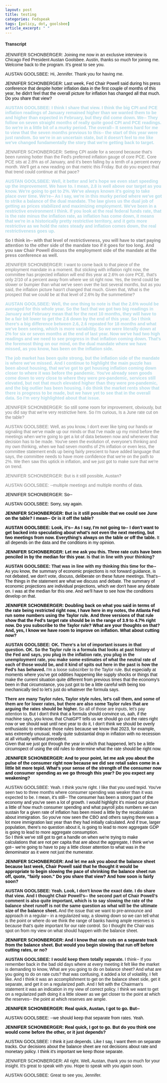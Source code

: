 ```yaml
---
layout: post
title: testing
categories: Fedspeak
tags: [policy, dot, goolsbee]
article_excerpt: " "
---
```


#### Transcript
<head>
<style>
    body {
        font-family: Arial, sans-serif;
    }
    .neutral {
        color: black;
    }
    .dovish {
        color: lightblue;
    }
    .most-dovish {
        color: blue;
    }
    .hawkish {
        color: lightcoral;
    }
    .most-hawkish {
        color: red;
    }
    .bold {
        font-weight: bold;
    }
</style>
</head>

<p>JENNIFER SCHONBERGER: Joining me now in an exclusive interview is Chicago Fed President Austan Goolsbee. Austin, thanks so much for joining me. Welcome back to the program. It's great to see you.</p>

<p>AUSTAN GOOLSBEE: Hi, Jennifer. Thank you for having me.</p>

<span class="neutral">JENNIFER SCHONBERGER: Last week, Fed Chair Powell said during his press conference that despite hotter inflation data in the first couple of months of this year, he didn't feel that the overall picture for inflation has changed all that much. Do you share that view?</span></p>

<p><span style="color: lightblue;"><b>AUSTAN GOOLSBEE: I think I share that view.</b></span> <span style="color: lightblue;"><b>I think the big CPI and PCE inflation readings of January remained higher than we wanted them to be and higher than expected in February, but they did come down.</b></span> <span style="color: lightblue;"><b>We-- They follow on seven straight months of really quite good CPI and PCE readings.</b></span> <span style="color: lightblue;"><b>So we're in a little bit of a murky period.</b></span> <span style="color: lightblue;"><b>The overall-- It seems hard for me to view that the seven months previous to this-- the start of this year were just random.</b></span> <span style="color: lightblue;"><b>So we're in an uncertain state, but it doesn't feel to me like we've changed fundamentally the story that we're getting back to target.</b></span></p>

<p><span style="color: grey;">JENNIFER SCHONBERGER: Setting CPI aside for a second because that's been running hotter than the Fed's preferred inflation gauge of core PCE.</span> <span style="color: grey;">Core PCE sits at 2.8% as of January, and it's been falling by a tenth of a percent every month.</span> <span style="color: grey;">We'll get a new reading on that metric this Friday.</span> <span style="color: grey;">But do you expect that that trend could continue at that pace?</span></p>

<p><span style="color: lightblue;"><b>AUSTAN GOOLSBEE: Well, it better and let's hope we even start speeding up the improvement.</b></span> <span style="color: lightblue;"><b>We have to.</b></span> <span style="color: lightblue;"><b>I mean, 2.8 is well above our target as you know.</b></span> <span style="color: lightblue;"><b>We're going to get to 2%.</b></span> <span style="color: lightblue;"><b>We've always known it's going to take place over time.</b></span> <span style="color: lightblue;"><b>We're-- As I say, we're in this murky period where we've got to strike a balance of the dual mandate.</b></span> <span style="color: lightblue;"><b>The law gives us the dual job of getting as prices stabilized and maximizing employment.</b></span> <span style="color: lightblue;"><b>We've been in a restrictive environment I think.</b></span> <span style="color: lightblue;"><b>If you look at the real federal funds rate, that is the rate minus the inflation rate, as inflation has come down, it means that we're in a historically pretty restrictive territory, and it gets more restrictive as we hold the rates steady and inflation comes down, the real restrictiveness goes up.</b></span></p>

<p><span style="color: grey;"><b>So I think in-- with that level of restrictiveness, you will have to start paying attention to the other side of the mandate too if it goes for too long.</b></span> <span style="color: grey;"><b>And you saw Chair Powell discuss the employment side of the mandate at the press conference as well.</b></span></p>

<p><span style="color: grey;">JENNIFER SCHONBERGER: I want to come back to that piece of the employment mandate in a moment.</span> <span style="color: grey;">But sticking with inflation right now, the committee has projected inflation will end this year at 2.6% on core PCE, that's only 2/10 of a percent away from where we sit right now.</span> <span style="color: grey;">Yes, the trend could be slower or bumpier than what we've seen over the last several months, but as you said, the inflation picture hasn't changed that much.</span> <span style="color: grey;">Given that, What is the prospect that we could be at that level of 2.6% by the summertime?</span></p>

<p><span style="color: lightblue;"><b>AUSTAN GOOLSBEE: Well, the one thing to note is that the 2.6% would be averaged for this whole year.</b></span> <span style="color: lightblue;"><b>So the fact that we got two big readings in January and February mean that for the next 10 months, they will have to be a fair bit lower to get the 2.6 down by the end of this year.</b></span> <span style="color: lightblue;"><b>So I think there's a big difference between 2.6, 2.6 repeated for 18 months and what we've been seeing, which is more variability.</b></span> <span style="color: lightblue;"><b>So we were literally down at 2% for six or seven months at the end of last year.</b></span> <span style="color: lightblue;"><b>Now we've had two high readings and we need to see progress in that inflation coming down.</b></span> <span style="color: lightblue;"><b>That's the foremost thing on our mind, on the dual mandate where we have missed, as you know, has been on the inflation side.</b></span></p>

<p><span style="color: lightblue;"><b>The job market has been quite strong, but the inflation side of the mandate is where we've missed.</b></span> <span style="color: lightblue;"><b>And I continue to highlight the main puzzle has been about housing, that we've got to get housing inflation coming down closer to where it was before the pandemic.</b></span> <span style="color: lightblue;"><b>You've already seen goods come down to very close to where they were pre-pandemic, services still elevated, but not that much elevated higher than they were pre-pandemic, and the big outlier has been housing.</b></span> <span style="color: lightblue;"><b>I do think the market rents show that there is progress to be made, but we have yet to see that in the overall data.</b></span> <span style="color: lightblue;"><b>So I'm very highlighted about that issue.</b></span></p>

<p><span style="color: grey;">JENNIFER SCHONBERGER: So still some room for improvement, obviously, but you did say that we're very restrictive here.</span> <span style="color: grey;">So I'm curious, Is a June rate cut on the table?</span></p>

<p><span style="color: grey;">AUSTAN GOOLSBEE: Well, as you know, I don't ever like tying our hands or signaling that we've made up our minds or that I've made up my mind before the meetings when we're going to get a lot of data between now and whenever that decision has to be made.</span> <span style="color: grey;">You've seen the evolution of, everyone's thinking and my own thinking, when we had seven months of 2% inflation or even less, the committee statement ends up being fairly prescient to have added language that says, the committee needs to have more confidence that we're on the path to 2%.</span> <span style="color: grey;">We then saw this uptick in inflation, and we just got to make sure that we're on trend.</span></p>

<p><span style="color: grey;">JENNIFER SCHONBERGER: But is it still possible, Austan?</span></p>

<p><span style="color: grey;">AUSTAN GOOLSBEE: --multiple meetings and multiple months of data.</span></p>

<p><span class="neutral">JENNIFER SCHONBERGER: So--</span><be>

<p><span class="neutral">AUSTAN GOOLSBEE: Sorry, say again.</span><be>

<p><span class="neutral bold">JENNIFER SCHONBERGER: But is it still possible that we could see June on the table? I mean-- Or is it off the table?</span><be>

<p><span class="neutral bold">AUSTAN GOOLSBEE: Look, it's-- As I say, I'm not going to-- I don't want to get backed into speculating about what's not even the next meeting, but two meetings from now. Everything's always on the table or off the table.</span> <span class="neutral">It all depends on the data and the conditions in my opinion.</span><be>

<p><span class="neutral bold">JENNIFER SCHONBERGER: Let me ask you this.</span> <span class="neutral bold">Three rate cuts have been penciled in by the median for this year.</span> <span class="light-blue bold">Is that in line with your thinking?</span><be>

<p><span class="light-blue bold">AUSTAN GOOLSBEE: That was in line with my thinking this time for the--</span> <span class="neutral">As you know, the summary of economic projections is not forward guidance, is not debated, we don't vote, discuss, deliberate on these future meetings.</span> <span class="neutral">That's-- The things in the statement are what we discuss and debate.</span> <span class="neutral">The summary of economic projections are individual projections, which we don't have any debate on.</span> <span class="neutral">I was at the median for this one.</span> <span class="neutral">And we'll have to see how the conditions develop on that.</span><br>

<p><span class="neutral bold">JENNIFER SCHONBERGER: Doubling back on what you said in terms of the rate being restricted right now, I have here in my notes, the Atlanta Fed run some numbers using the Taylor rule.</span> <span class="neutral bold">And three versions of that rule show that the Fed's target rate should be in the range of 3.9 to 4.7% right now.</span> <span class="neutral bold">Do you subscribe to the Taylor rule?</span> <span class="neutral bold">What are your thoughts on that?</span> <span class="neutral bold">And, yes, I know we have room to improve on inflation.</span> 
<span class="neutral bold">What about cutting now?</span><be>

<p><span class="light-blue bold">AUSTAN GOOLSBEE: OK.</span> <span class="light-blue bold">There's a lot of important issues in that question.</span> <span class="light-blue bold">OK.</span> <span class="light-blue bold">So the Taylor rule is a formula that looks at past history of the Fed and says, you plug in the inflation rate, you plug in the unemployment rate, you make some estimates of what the neutral rate of each of those would be, and it kind of spits out here in the past is how the Fed's has behaved.</span> <span class="light-blue">I'm a loose subscriber to the Taylor rule.</span> <span class="neutral">But especially at moments where you've got oddities happening like supply shocks or things that make the current situation quite different from previous times that the economy's been in that circumstance, you just got to be a little careful with being too mechanically tied to let's just do whatever the formula says.</span>

<span class="light-blue bold">There are many Taylor rules, Taylor style rules, let's call them, and some of them are for lower rates, but there are also some Taylor rules that are arguing the rates should be higher.</span> <span class="light-blue">So all of those are inputs, let's pay attention to.</span> <span class="neutral">But I don't think that a formula should convince us, aah, if the machine says, you know, that ChatGPT tells us we should go cut the rates right now or we should wait until next year to do it, I don't think we should be overly enthusiastic to embrace those rules because we know that 2023, for example, was extremely unusual, really quite substantial drop in inflation with no recession at all virtually without precedent.</span><br>
<span class="neutral">Given that we just got through the year in which that happened, let's be a little circumspect of using the old rules to determine what the rate should be right now.</span><be>

<p><span class="neutral bold">JENNIFER SCHONBERGER: And to your point, let me ask you about the pulse of the consumer right now because we did see retail sales come in a little bit more tepid.</span> <span class="neutral bold">What's your sense of the strength of the consumer now and consumer spending as we go through this year?</span> <span class="neutral bold">Do you expect any weakening?</span><br>
  
<p><span class="light-blue">AUSTAN GOOLSBEE: Yeah.</span> <span class="light-blue">I think you're right.</span> <span class="light-blue">I like that you used tepid.</span> <span class="light-blue">You've seen two to three months where consumer spending was weaker than it was expected to be.</span> <span class="neutral">I mean, it's still-- The consumer has been a strong part of the economy and you've seen a lot of growth.</span> <span class="neutral">I would highlight it's mixed our picture a little of how much consumer spending and what payroll jobs numbers we can sustain for a given rate of inflation has been mixed a little by the recalculation about immigration.</span> <span class="neutral">So you've now seen the CBO and others saying there was a lot more immigration last year than they had initially calculated.</span> <span class="neutral">And if true, larger population, there's no question about it, is going to lead to more aggregate GDP is going to lead to more aggregate consumption.</span><br>
<span class="neutral">So I think we've still got to get a handle on when we're trying to make calculations that are not per capita that are about the aggregate, I think we've got-- we're going to have to pay a little closer attention to what was in the denominator as it were not just the numerator.</span><br>

<p><span class="neutral bold">JENNIFER SCHONBERGER: And let me ask you about the balance sheet because last week, Chair Powell said that he thought it would be appropriate to begin slowing the pace of shrinking the balance sheet run off, quote, "fairly soon."</span> <span class="neutral bold">Do you share that view?</span> <span class="neutral bold">And how soon is fairly soon?</span><br>

<p><span class="light-blue bold">AUSTAN GOOLSBEE: Yeah.</span> <span class="light-blue bold">Look, I don't know the exact date.</span> <span class="light-blue bold">I do share that view.</span> <span class="light-blue bold">And I thought Chair Powell's-- the second part of Chair Powell's comment is also quite important, which is to say slowing the rate of the balance sheet runoff is not the same question as what will be the ultimate size of the balance sheet.</span> <span class="light-blue">And the issue that we want to pre-announce and approach in a regular-- in a regularized way, a slowing down so we can tell what is the point or where do we think the range of banks having ample reserves is because that's quite important for our rate control.</span> <span class="light-blue">So I thought the Chair was spot on from my view on what should happen with the balance sheet.</span><be>

<p><span class="neutral bold">JENNIFER SCHONBERGER: And I know that rate cuts on a separate track from the balance sheet.</span> <span class="neutral bold">But would you begin slowing that run off before cutting rates, or no?</span><br>

<p><span class="light-blue bold">AUSTAN GOOLSBEE: I would keep them totally separate.</span> <span class="light-blue">I think-- If you remember back in the bad old days where at every meeting it felt like the market is demanding to know, What are you going to do on balance sheet? And what are you going to do on rate cuts? that was confusing, it added a lot of volatility, I felt like. And I think it was an accomplishment to get on the balance sheet side, get it separate, and get it on a regularized path. And I felt with the Chairman's statement it was an indication in my view of correct policy. I think we want to get on a regularized path doing it a little slower as we get closer to the point at which the reserves-- the point at which reserves are ample.</span><be>

<p><span class="neutral bold">JENNIFER SCHONBERGER: Real quick, Austan, I got to go. But--</span><be>

<p><span class="neutral">AUSTAN GOOLSBEE: --we should keep that separate from rates. Yeah.</span><be>

<p><span class="neutral bold">JENNIFER SCHONBERGER: Real quick, I got to go. But do you think one would come before the other, or it just depends?</span><be>

<p><span class="neutral">AUSTAN GOOLSBEE: I think it just depends. Like I say, I want them on separate tracks. Our decisions about the balance sheet are not decisions about rate and monetary policy. I think it's important we keep those separate.</span>

JENNIFER SCHONBERGER: All right. Well, Austan, thank you so much for your insight. It's great to speak with you. Hope to speak with you again soon.

AUSTAN GOOLSBEE: Great to see you, Jennifer.
